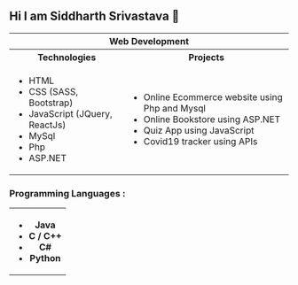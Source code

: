 ## Hi I am Siddharth Srivastava 👋

<!--
**sidsri99/sidsri99** is a ✨ _special_ ✨ repository because its `README.md` (this file) appears on your GitHub profile.

Here are some ideas to get you started:

- 🔭 I’m currently working on ...
- 🌱 I’m currently learning ...
- 👯 I’m looking to collaborate on ...
- 🤔 I’m looking for help with ...
- 💬 Ask me about ...
- 📫 How to reach me: ...
- 😄 Pronouns: ...
- ⚡ Fun fact: ...
-->

<table>
  <tr>
    <th colspan=2>Web Development</th>
  </tr>
  <tr>
    <th>Technologies</th><th>Projects</th>
  </tr>
  <tr>
    <td><ul><li>HTML</li><li>CSS (SASS, Bootstrap)</li><li>JavaScript (JQuery, ReactJs)</li><li>MySql</li><li>Php</li><li>ASP.NET</li></ul></td><td><ul><li>Online Ecommerce website using Php and Mysql </li><li>Online Bookstore using ASP.NET </li><li>Quiz App using JavaScript</li><li>Covid19 tracker using APIs</li></ul></td>
  </tr>
</table>

### Programming Languages : <table><tr><th><ul><li>Java</li><li>C / C++</li><li>C#</li><li>Python</li></ul></th></tr></table>

